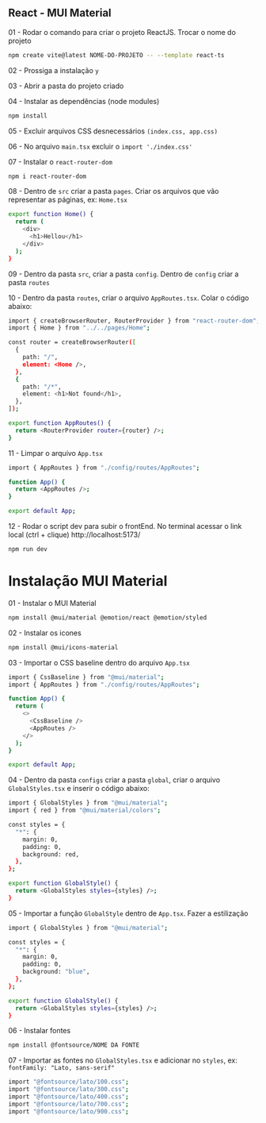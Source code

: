 ## React - MUI Material

01 - Rodar o comando para criar o projeto ReactJS. Trocar o nome do projeto

```bash
npm create vite@latest NOME-DO-PROJETO -- --template react-ts
```

02 - Prossiga a instalação `y`

03 - Abrir a pasta do projeto criado

04 - Instalar as dependências (node modules)

```bash
npm install
```

05 - Excluir arquivos CSS desnecessários `(index.css, app.css)`

06 - No arquivo `main.tsx` excluir o `import './index.css'`

07 - Instalar o `react-router-dom`

```bash
npm i react-router-dom
```

08 - Dentro de `src` criar a pasta `pages`. Criar os arquivos que vão representar as páginas, ex: `Home.tsx`

```bash
export function Home() {
  return (
    <div>
      <h1>Hellou</h1>
    </div>
  );
}
```

09 - Dentro da pasta `src`, criar a pasta `config`. Dentro de `config` criar a pasta `routes`

10 - Dentro da pasta `routes`, criar o arquivo `AppRoutes.tsx`. Colar o código abaixo:

```bash
import { createBrowserRouter, RouterProvider } from "react-router-dom";
import { Home } from "../../pages/Home";

const router = createBrowserRouter([
  {
    path: "/",
    element: <Home />,
  },
  {
    path: "/*",
    element: <h1>Not found</h1>,
  },
]);

export function AppRoutes() {
  return <RouterProvider router={router} />;
}
```

11 - Limpar o arquivo `App.tsx`

```bash
import { AppRoutes } from "./config/routes/AppRoutes";

function App() {
  return <AppRoutes />;
}

export default App;
```

12 - Rodar o script dev para subir o frontEnd. No terminal acessar o link local (ctrl + clique) http://localhost:5173/

```bash
npm run dev
```

# Instalação MUI Material

01 - Instalar o MUI Material

```bash
npm install @mui/material @emotion/react @emotion/styled
```

02 - Instalar os icones

```bash
npm install @mui/icons-material
```

03 - Importar o CSS baseline dentro do arquivo `App.tsx`

```bash
import { CssBaseline } from "@mui/material";
import { AppRoutes } from "./config/routes/AppRoutes";

function App() {
  return (
    <>
      <CssBaseline />
      <AppRoutes />
    </>
  );
}

export default App;
```

04 - Dentro da pasta `configs` criar a pasta `global`, criar o arquivo `GlobalStyles.tsx` e inserir o código abaixo:

```bash
import { GlobalStyles } from "@mui/material";
import { red } from "@mui/material/colors";

const styles = {
  "*": {
    margin: 0,
    padding: 0,
    background: red,
  },
};

export function GlobalStyle() {
  return <GlobalStyles styles={styles} />;
}
```

05 - Importar a função `GlobalStyle` dentro de `App.tsx`. Fazer a estilização

```bash
import { GlobalStyles } from "@mui/material";

const styles = {
  "*": {
    margin: 0,
    padding: 0,
    background: "blue",
  },
};

export function GlobalStyle() {
  return <GlobalStyles styles={styles} />;
}
```

06 - Instalar fontes

```bash
npm install @fontsource/NOME DA FONTE
```

07 - Importar as fontes no `GlobalStyles.tsx` e adicionar no `styles`, ex: `fontFamily: "Lato, sans-serif"`

```bash
import "@fontsource/lato/100.css";
import "@fontsource/lato/300.css";
import "@fontsource/lato/400.css";
import "@fontsource/lato/700.css";
import "@fontsource/lato/900.css";
```
